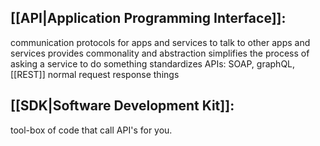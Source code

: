 ## [[API|Application Programming Interface]]: 

communication protocols for apps and services to talk to other apps and services
	provides commonality and abstraction
		simplifies the process of asking a service to do something
	standardizes APIs: SOAP, graphQL, [[REST]]
	normal request response things

## [[SDK|Software Development Kit]]:

tool-box of code that call API's for you. 
